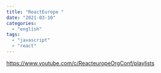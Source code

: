 ```yaml
---
title: "ReactEurope "
date: "2021-03-10"
categories:
  - "english"
tags:
  - "javascript"
  - "react"
---
```


https://www.youtube.com/c/ReacteuropeOrgConf/playlists

